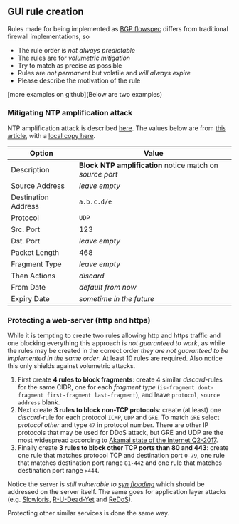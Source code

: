 
## GUI rule creation

Rules made for being implemented as [BGP flowspec](https://tools.ietf.org/html/rfc5575) differs from traditional firewall implementations, so

  - The rule order is _not always predictable_
  - The rules are for _volumetric mitigation_
  - Try to match as precise as possible
  - Rules are _not permanent_ but volatile and _will always expire_
  - Please describe the motivation of the rule

[more examples on github](Below are two examples)

### Mitigating NTP amplification attack

NTP amplification attack is described [here](https://www.imperva.com/learn/application-security/ntp-amplification/). The values below are from [this article](http://nabcop.org/index.php/DDoS-DoS-attack-BCOP), with a [local copy here](docs/DDoS-DoS-attack-BCOP.md).

| Option              | Value                                                        |
| ------------------- | ------------------------------------------------------------ |
| Description         | **Block NTP amplification** notice match on _source port_    |
| Source Address      | _leave empty_                                                |
| Destination Address | `a.b.c.d/e`                                                  |
| Protocol            | `UDP`                                                        |
| Src. Port           | 123                                                          |
| Dst. Port           | _leave empty_                                                |
| Packet Length       | 468                                                          |
| Fragment Type       | _leave empty_                                                |
| Then Actions        | _discard_                                                    |
| From Date           | _default from now_                                           |
| Expiry Date         | _sometime in the future_                                     |

### Protecting a web-server (http and https)

While it is tempting to create two rules allowing http and https traffic and one blocking everything this approach is _not guaranteed to work_, as while the rules may be created in the correct order _they are not guaranteed to be implemented in the same order_. At least 10 rules are required. Also notice this only shields against volumetric attacks.

  1. First create **4 rules to block fragments**: create 4 similar _discard_-rules for the same CIDR, one for each _fragment type_ (`is-fragment dont-fragment first-fragment last-fragment`), and leave `protocol`, `source address` blank.
  1. Next create **3 rules to block non-TCP protocols**: create (at least) one _discard_-rule for each protocol `ICMP`, `UDP` and `GRE`. To match `GRE` select _protocol other_ and type `47` in protocol number. There are other IP protocols that may be used for DDoS attack, but GRE and UDP are the most widespread according to [Akamai state of the Internet Q2-2017](https://www.akamai.com/de/de/multimedia/documents/state-of-the-internet/q2-2017-state-of-the-internet-security-report.pdf).
  1. Finally create **3 rules to block other TCP ports than 80 and 443**: create one rule that matches protocol TCP and destination port `0-79`, one rule that matches destination port range `81-442` and one rule that matches destination port range `>444`. 

Notice the server is _still vulnerable to [syn flooding](https://en.wikipedia.org/wiki/SYN_flood)_ which should be addressed on the server itself. The same goes for application layer attacks (e.g. [Slowloris](https://en.wikipedia.org/wiki/Slowloris_(computer_security)), [R-U-Dead-Yet](https://en.wikipedia.org/wiki/R-U-Dead-Yet) and [ReDoS](https://en.wikipedia.org/wiki/ReDoS)).

Protecting other similar services is done the same way.

